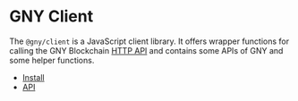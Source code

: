 # GNY Client

The `@gny/client` is a JavaScript client library. It offers wrapper functions for calling the GNY Blockchain [HTTP API](../http/api.md) and contains some APIs of GNY and some helper functions.

- [Install](./install.md)
- [API](./api.md)
